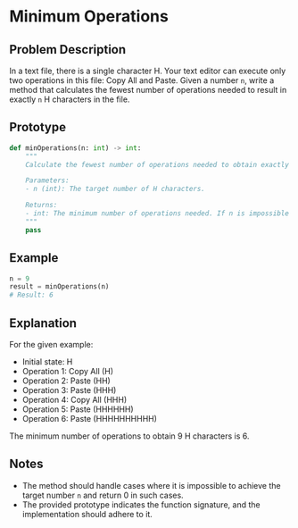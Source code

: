 # Minimum Operations

## Problem Description

In a text file, there is a single character H. Your text editor can execute only two operations in this file: Copy All and Paste. Given a number `n`, write a method that calculates the fewest number of operations needed to result in exactly `n` H characters in the file.

## Prototype

```python
def minOperations(n: int) -> int:
    """
    Calculate the fewest number of operations needed to obtain exactly n H characters.

    Parameters:
    - n (int): The target number of H characters.

    Returns:
    - int: The minimum number of operations needed. If n is impossible to achieve, return 0.
    """
    pass
```

## Example

```python
n = 9
result = minOperations(n)
# Result: 6
```

## Explanation

For the given example:

- Initial state: H
- Operation 1: Copy All (H)
- Operation 2: Paste (HH)
- Operation 3: Paste (HHH)
- Operation 4: Copy All (HHH)
- Operation 5: Paste (HHHHHH)
- Operation 6: Paste (HHHHHHHHHH)

The minimum number of operations to obtain 9 H characters is 6.

## Notes

- The method should handle cases where it is impossible to achieve the target number `n` and return 0 in such cases.
- The provided prototype indicates the function signature, and the implementation should adhere to it.
